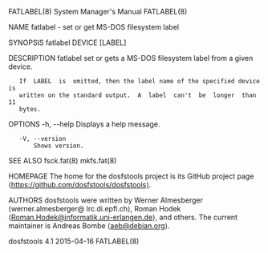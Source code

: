 FATLABEL(8)                System Manager's Manual                FATLABEL(8)

NAME
       fatlabel - set or get MS-DOS filesystem label

SYNOPSIS
       fatlabel DEVICE [LABEL]

DESCRIPTION
       fatlabel set or gets a MS-DOS filesystem label from a given device.

       If  LABEL  is  omitted, then the label name of the specified device is
       written on the standard output.  A  label  can't  be  longer  than  11
       bytes.

OPTIONS
       -h, --help
           Displays a help message.

       -V, --version
           Shows version.

SEE ALSO
       fsck.fat(8)
       mkfs.fat(8)

HOMEPAGE
       The  home  for  the  dosfstools  project  is  its  GitHub project page
       ⟨https://github.com/dosfstools/dosfstools⟩.

AUTHORS
       dosfstools were written  by  Werner  Almesberger  ⟨werner.almesberger@
       lrc.di.epfl.ch⟩, Roman Hodek ⟨Roman.Hodek@informatik.uni-erlangen.de⟩,
       and others.  The current maintainer is Andreas Bombe ⟨aeb@debian.org⟩.

dosfstools 4.1                    2015-04-16                      FATLABEL(8)

